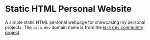 # Static HTML Personal Website

A simple static HTML personal webpage for showcasing my personal projects. The `is-a.dev` domain name is from the [is-a dev community project](https://is-a.dev/).

